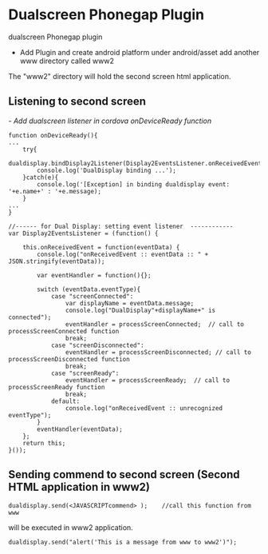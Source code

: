 Dualscreen Phonegap Plugin
==========================

dualscreen Phonegap plugin

- Add Plugin and create android platform 
under android/asset add another www directory called www2 

The "www2" directory will hold the second screen html application.

Listening to second screen
-------------------

*- Add dualscreen listener in cordova onDeviceReady function*

	function onDeviceReady(){
 	...
 		try{
			dualdisplay.bindDisplay2Listener(Display2EventsListener.onReceivedEvent);
			console.log('DualDisplay binding ...');
		}catch(e){
			console.log('[Exception] in binding dualdisplay event: '+e.name+' : '+e.message);
		}
	...	
	}

	//------ for Dual Display: setting event listener  ------------
	var Display2EventsListener = (function() {

		this.onReceivedEvent = function(eventData) {
			console.log("onReceivedEvent :: eventData :: " + JSON.stringify(eventData));
	
			var eventHandler = function(){};
		
			switch (eventData.eventType){
				case "screenConnected":
					var displayName = eventData.message; 
					console.log("DualDisplay"+displayName+" is connected");
					eventHandler = processScreenConnected;  // call to processScreenConnected function
					break;
				case "screenDisconnected":
					eventHandler = processScreenDisconnected; // call to processScreenDisconnected function
					break;
				case "screenReady":
					eventHandler = processScreenReady; 	// call to processScreenReady function
					break;	
				default: 
					console.log("onReceivedEvent :: unrecognized eventType");
			}
			eventHandler(eventData);
		};	
		return this;
	}());

Sending commend to second screen (Second HTML application in www2)
--------------------------------------------------------------

	dualdisplay.send(<JAVASCRIPTcommend> );    //call this function from www

<JAVASCRIPTcommend> will be executed in www2 application.

  
	dualdisplay.send("alert('This is a message from www to www2')"); 

 
 
